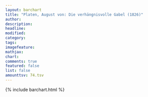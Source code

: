 ```yaml
---
layout: barchart
title: "Platen, August von: Die verhängnisvolle Gabel (1826)"
author:
description:
headline:
modified:
category:
tags:
imagefeature: 
mathjax: 
chart: 
comments: true
featured: false
list: false
amounttsv: 74.tsv
---
```

{% include barchart.html %}
